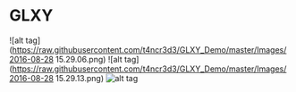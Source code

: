 # GLXY
![alt tag](https://raw.githubusercontent.com/t4ncr3d3/GLXY_Demo/master/Images/2016-08-28 15.29.06.png)
![alt tag](https://raw.githubusercontent.com/t4ncr3d3/GLXY_Demo/master/Images/2016-08-28 15.29.13.png)
![alt tag](https://raw.githubusercontent.com/t4ncr3d3/GLXY_Demo/master/Images/IMG_0590.PNG)



